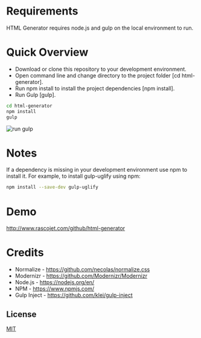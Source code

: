 # Requirements
<p>
	HTML Generator requires node.js and gulp on the local environment to run.
</>

# Quick Overview
<ul>
	<li>
		Download or clone this repository to your development environment.
	</li>
	<li>
		Open command line and change directory to the project folder [cd html-generator].
	</li>
	<li>
		Run npm install to install the project dependencies [npm install].
	</li>
	<li>
		Run Gulp [gulp].
	</li>
</ul>

```sh
cd html-generator
npm install
gulp
```
<p><img src='http://www.rascojet.com/github/html-generator/assets/images/run-gulp.png' alt='run gulp'></p>

# Notes
<p>
	If a dependency is missing in your development environment use npm to install it. For example, to install gulp-uglify using npm:
</p>

```sh
npm install --save-dev gulp-uglify
```

# Demo

http://www.rascojet.com/github/html-generator

# Credits
<ul>
	<li>
		Normalize - <a href="https://github.com/necolas/normalize.css">https://github.com/necolas/normalize.css</a>
	</li>
	<li>
		Modernizr - <a href="https://github.com/Modernizr/Modernizr">https://github.com/Modernizr/Modernizr</a>
	</li>
	<li>
		Node.js - <a href="https://nodejs.org/en/">https://nodejs.org/en/</a>
	</li>
	<li>
		NPM - <a href="https://www.npmjs.com/">https://www.npmjs.com/</a>
	</li>
	<li>
		Gulp Inject - <a href="https://github.com/klei/gulp-inject">https://github.com/klei/gulp-inject</a>
	</li>
</ul>

## License

[MIT](http://opensource.org/licenses/MIT)